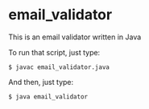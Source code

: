 # email_validator
This is an email validator written in Java

To run that script, just type:

`$ javac email_validator.java`

And then, just type:

`$ java email_validator`
